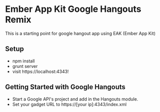 # Ember App Kit Google Hangouts Remix

This is a starting point for google hangout app using EAK (Ember App Kit)

## Setup
* npm install
* grunt server
* visit https://localhost:4343!

## Getting Started with Google Hangouts
* Start a Google API's project and add in the Hangouts module.
* Set your gadget URL to https://[your ip]:4343/index.xml

